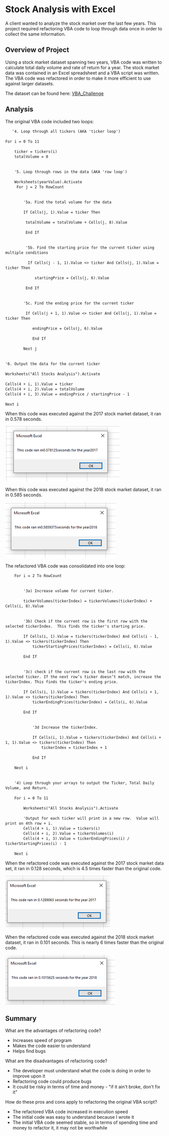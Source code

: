 # Stock Analysis with Excel
A client wanted to analyze the stock market over the last few years.  This project required refactoring VBA code to loop through data once in order to collect the same information.    


## Overview of Project
Using a stock market dataset spanning two years, VBA code was written to calculate total daily volume and rate of return for a year.  The stock market data was contained in an Excel spreadsheet and a VBA script was written.  The VBA code was refactored in order to make it more efficient to use against larger datasets.

The dataset can be found here: [VBA_Challenge](https://github.com/acfthomson/stock-analysis/blob/main/VBA_Challenge.xlsm)


## Analysis
The original VBA code included two loops:
 
```
   '4. Loop through all tickers (AKA 'ticker loop')

For i = 0 To 11
        
    ticker = tickers(i)
    totalVolume = 0


    '5. Loop through rows in the data (AKA 'row loop')

    Worksheets(yearValue).Activate
     For j = 2 To RowCount


        '5a. Find the total volume for the data
    
        If Cells(j, 1).Value = ticker Then
        
         totalVolume = totalVolume + Cells(j, 8).Value
        
         End If
    
    
         '5b. Find the starting price for the current ticker using multiple conditions
    
          If Cells(j - 1, 1).Value <> ticker And Cells(j, 1).Value = ticker Then
    
             startingPrice = Cells(j, 6).Value
        
         End If
    
    
        '5c. Find the ending price for the current ticker
    
         If Cells(j + 1, 1).Value <> ticker And Cells(j, 1).Value = ticker Then
    
            endingPrice = Cells(j, 6).Value
        
            End If
        
        Next j
        
    
'6. Output the data for the current ticker

Worksheets("All Stocks Analysis").Activate
    
Cells(4 + i, 1).Value = ticker
Cells(4 + i, 2).Value = totalVolume
Cells(4 + i, 3).Value = endingPrice / startingPrice - 1
    
Next i
```


When this code was executed against the 2017 stock market dataset, it ran in 0.578 seconds.
   
![Module_2_2017](https://github.com/acfthomson/stock-analysis/blob/main/Resources/Module_2_2017.PNG)
   
   
When this code was executed against the 2018 stock market dataset, it ran in 0.585 seconds.
   
![Module_2_2018](https://github.com/acfthomson/stock-analysis/blob/main/Resources/Module_2_2018.PNG)
   
   
The refactored VBA code was consolidated into one loop:

```
	For i = 2 To RowCount
    
    
        '3a) Increase volume for current ticker.
        
        tickerVolumes(tickerIndex) = tickerVolumes(tickerIndex) + Cells(i, 8).Value
        
        
        '3b) Check if the current row is the first row with the selected tickerIndex.  This finds the ticker's starting price.
        
        If Cells(i, 1).Value = tickers(tickerIndex) And Cells(i - 1, 1).Value <> tickers(tickerIndex) Then
            tickerStartingPrices(tickerIndex) = Cells(i, 6).Value
            
        End If
            
        
        '3c) check if the current row is the last row with the selected ticker. If the next row’s ticker doesn’t match, increase the tickerIndex. This finds the ticker's ending price.
        
        If Cells(i, 1).Value = tickers(tickerIndex) And Cells(i + 1, 1).Value <> tickers(tickerIndex) Then
            tickerEndingPrices(tickerIndex) = Cells(i, 6).Value
            
        End If
      
            
            '3d Increase the tickerIndex.
            
            If Cells(i, 1).Value = tickers(tickerIndex) And Cells(i + 1, 1).Value <> tickers(tickerIndex) Then
                tickerIndex = tickerIndex + 1
                
            End If
            
    Next i
    
    
    '4) Loop through your arrays to output the Ticker, Total Daily Volume, and Return.
    
    For i = 0 To 11
        
        Worksheets("All Stocks Analysis").Activate
        
        'Output for each ticker will print in a new row.  Value will print on 4th row + i.
        Cells(4 + i, 1).Value = tickers(i)
        Cells(4 + i, 2).Value = tickerVolumes(i)
        Cells(4 + i, 3).Value = tickerEndingPrices(i) / tickerStartingPrices(i) - 1
        
    Next i
```
	
	
When the refactored code was executed against the 2017 stock market data set, it ran in 0.128 seconds, which is 4.5 times faster than the original code.
   
![VBA_Challenge_2017](https://github.com/acfthomson/stock-analysis/blob/main/Resources/VBA_Challenge_2017.PNG)
   
   
When the refactored code was executed against the 2018 stock market dataset, it ran in 0.101 seconds.  This is nearly 6 times faster than the original code.
   
![VBA_Challenge_2018](https://github.com/acfthomson/stock-analysis/blob/main/Resources/VBA_Challenge_2018.PNG)


## Summary
What are the advantages of refactoring code?
   * Increases speed of program
   * Makes the code easier to understand
   * Helps find bugs
   
   
What are the disadvantages of refactoring code?
   * The developer must understand what the code is doing in order to improve upon it
   * Refactoring code could produce bugs
   * It could be risky in terms of time and money - "if it ain't broke, don't fix it"


How do these pros and cons apply to refactoring the original VBA script?
   * The refactored VBA code increased in execution speed
   * The initial code was easy to understand because I wrote it
   * The initial VBA code seemed stable, so in terms of spending time and money to refactor it, it may not be worthwhile
   
   
